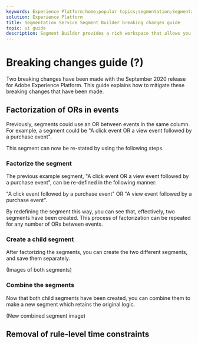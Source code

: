 ```yaml
---
keywords: Experience Platform;home;popular topics;segmentation;Segmentation;segment builder;Segment builder
solution: Experience Platform
title: Segmentation Service Segment Builder breaking changes guide
topic: ui guide
description: Segment Builder provides a rich workspace that allows you to interact with Profile data elements. The workspace provides intuitive controls for building and editing rules, such as drag-and-drop tiles used to represent data properties. 
---
```


# Breaking changes guide (?)

Two breaking changes have been made with the September 2020 release for Adobe Experience Platform. This guide explains how to mitigate these breaking changes that have been made.

## Factorization of ORs in events

Previously, segments could use an OR between events in the same column. For example, a segment could be "A click event OR a view event followed by a purchase event".

This segment can now be re-stated by using the following steps.

### Factorize the segment

The previous example segment, "A click event OR a view event followed by a purchase event", can be re-defined in the following manner:

"A click event followed by a purchase event" OR "A view event followed by a purchase event".

By redefining the segment this way, you can see that, effectively, two segments have been created. This process of factorization can be repeated for any number of ORs between events.

### Create a child segment

After factorizing the segments, you can create the two different segments, and save them separately.

(Images of both segments)

### Combine the segments

Now that both child segments have been created, you can combine them to make a new segment which retains the original logic.

(New combined segment image)

## Removal of rule-level time constraints


